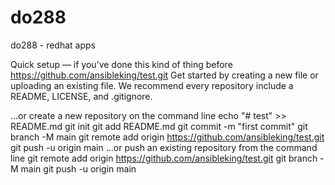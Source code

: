 # do288
do288 - redhat apps


Quick setup — if you’ve done this kind of thing before
https://github.com/ansibleking/test.git
Get started by creating a new file or uploading an existing file. We recommend every repository include a README, LICENSE, and .gitignore.

…or create a new repository on the command line
echo "# test" >> README.md
git init
git add README.md
git commit -m "first commit"
git branch -M main
git remote add origin https://github.com/ansibleking/test.git
git push -u origin main
…or push an existing repository from the command line
git remote add origin https://github.com/ansibleking/test.git
git branch -M main
git push -u origin main
